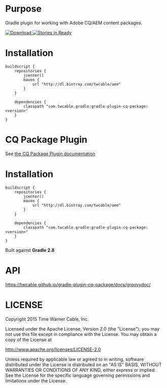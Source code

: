 # Purpose #

Gradle plugin for working with Adobe CQ/AEM content packages.

[ ![Download](https://api.bintray.com/packages/twcable/aem/gradle-plugin-cq-package/images/download.svg) ](https://bintray.com/twcable/aem/gradle-plugin-cq-package/_latestVersion)  [![Stories in Ready](https://badge.waffle.io/TWCable/gradle-plugin-cq-package.png?label=ready&title=Ready)](https://waffle.io/TWCable/gradle-plugin-cq-package)

# Installation #

```
buildscript {
    repositories {
        jcenter()
        maven {
            url "http://dl.bintray.com/twcable/aem"
        }
    }

    dependencies {
        classpath "com.twcable.gradle:gradle-plugin-cq-package:<version>"
    }
}
```


# CQ Package Plugin #

See [the CQ Package Plugin documentation](docs/CqPackagePlugin.adoc)

# Installation #

```
buildscript {
    repositories {
        jcenter()
        maven {
            url "http://dl.bintray.com/twcable/aem"
        }
    }

    dependencies {
        classpath "com.twcable.gradle:gradle-plugin-cq-package:<version>"
    }
}
```

Built against **Gradle 2.8**

# API #

https://twcable.github.io/gradle-plugin-cq-package/docs/groovydoc/

# LICENSE

Copyright 2015 Time Warner Cable, Inc.

Licensed under the Apache License, Version 2.0 (the "License"); you may not use this file except in compliance
with the License. You may obtain a copy of the License at

http://www.apache.org/licenses/LICENSE-2.0

Unless required by applicable law or agreed to in writing, software distributed under the License is distributed on
an "AS IS" BASIS, WITHOUT WARRANTIES OR CONDITIONS OF ANY KIND, either express or implied. See the License for
the specific language governing permissions and limitations under the License.
